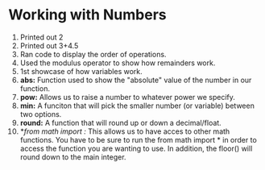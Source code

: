 # Working with Numbers

1. Printed out 2
2. Printed out 3+4.5
3. Ran code to display the order of operations.
4. Used the modulus operator to show how remainders work.
5. 1st showcase of how variables work.
6. **abs:** Function used to show the "absolute" value of the number in our function.
7. **pow:** Allows us to raise a number to whatever power we specify.
8. **min:** A funciton that will pick the smaller number (or variable) between two options.
9. **round:** A function that will round up or down a decimal/float.
10. **from math import *:** This allows us to have acces to other math functions. You have to be sure to run the from math import * in order to access the function you are wanting to use. In addition, the floor() will round down to the main integer.